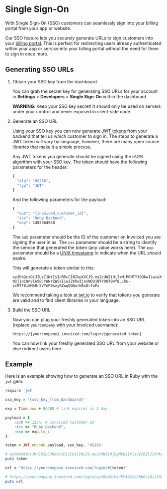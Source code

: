 # Single Sign-On

With Single Sign-On (SSO) customers can seamlessly sign into your billing portal from your app or website.

Our SSO feature lets you securely generate URLs to sign customers into your [billing portal](/docs/guides/billing-portal). This is perfect for redirecting users already authenticated within your app or service into your billing portal without the need for them to sign in once more.

## Generating SSO URLs

1. Obtain your SSO key from the dashboard
   
   You can grab the secret key for generating SSO URLs for your account in **Settings** > **Developers** > **Single Sign-On** within the dashboard.

   **WARNING**: Keep your SSO key secret! It should only be used on servers under your control and never exposed in client-side code.

2. Generate an SSO URL

   Using your SSO key you can now generate [JWT tokens](https://jwt.io) from your backend that tell us which customer to sign in. The steps to generate a JWT token will vary by language, however, there are many open source libraries that make it a simple process.

   Any JWT tokens you generate should be signed using the `HS256` algorithm with your SSO key. The token should have the following parameters for the header:

   ```bash
   {
   	 "alg": "HS256",
   	 "typ": "JWT"
   }
   ```

   And the following parameters for the payload:

   ```bash
   {
   	 "sub": "{invoiced_customer_id}",
   	 "iss": "Ruby Backend",
   	 "exp": 1455564948
   }
   ```

   The `sub` parameter should be the ID of the customer on Invoiced you are signing the user in as. The `iss` parameter should be a string to identify the service that generated the token (any value works here). The `exp` parameter should be a [UNIX timestamp](https://en.wikipedia.org/wiki/Unix_time) to indicate when the URL should expire.

   This will generate a token similar to this:

   `eyJhbGciOiJIUzI1NiIsInR5cCI6IkpXVCJ9.eyJzdWIiOiIxMjM0NTY3ODkwIiwiaXNzIjoiUnVieSBCYWNrZW5kIiwiZXhwIjoxNDU1NTY0OTQ4fQ.LXu-zcMTF8ikMSRrSVYnP0szyRZuqQOAorHAsDrfwPs`

   We recommend taking a look at [jwt.io](https://jwt.io) to verify that tokens you generate are valid and to find client libraries in your language.

3. Build the SSO URL

   Now you can plug your freshly generated token into an SSO URL (replace `yourcompany` with your Invoiced username):

   `https://{yourcompany}.invoiced.com/login/{generated_token}`

   You can now link your freshly generated SSO URL from your website or else redirect users here.

## Example

Here is an example showing how to generate an SSO URL in Ruby with the `jwt` gem:

```ruby
require 'jwt'

sso_key = '{sso_key_from_dashboard}'

exp = Time.now + 86400 # link expires in 1 day

payload = {
	:sub => 1234, # invoiced customer ID
	:iss => "Ruby Backend",
	:exp => exp.to_i
}

token = JWT.encode payload, sso_key, 'HS256'

# eyJ0eXAiOiJKV1QiLCJhbGciOiJIUzI1NiJ9.eyJzdWIiOjEyMzQsImlzcyI6IlJ1YnkgQmFja2VuZCIsImV4cCI6MTQ1NTY1MjIxMH0.7kClQ2UAVEZ7xYus7ZHGRePnzDG5mBrcgIo6rZuo-Dw
puts token

url = "https://yourcompany.invoiced.com/login/#{token}"

# https://yourcompany.invoiced.com/login/eyJ0eXAiOiJKV1QiLCJhbGciOiJIUzI1NiJ9.eyJzdWIiOjEyMzQsImlzcyI6IlJ1YnkgQmFja2VuZCIsImV4cCI6MTQ1NTY1MjIxMH0.7kClQ2UAVEZ7xYus7ZHGRePnzDG5mBrcgIo6rZuo-Dw
puts url
```